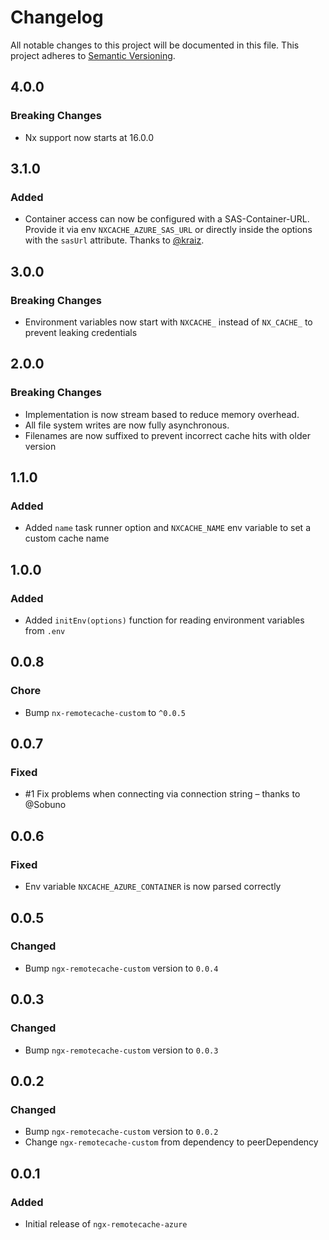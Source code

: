 # Changelog

All notable changes to this project will be documented in this file.
This project adheres to [Semantic Versioning](https://semver.org/spec/v2.0.0.html).

## 4.0.0

### Breaking Changes

- Nx support now starts at 16.0.0

## 3.1.0

### Added

- Container access can now be configured with a SAS-Container-URL. Provide it via env `NXCACHE_AZURE_SAS_URL` or directly inside the options with the `sasUrl` attribute. Thanks to [@kraiz](https://github.com/kraiz).

## 3.0.0

### Breaking Changes

- Environment variables now start with `NXCACHE_` instead of `NX_CACHE_` to prevent leaking credentials

## 2.0.0

### Breaking Changes

- Implementation is now stream based to reduce memory overhead.
- All file system writes are now fully asynchronous.
- Filenames are now suffixed to prevent incorrect cache hits with older version

## 1.1.0

### Added

- Added `name` task runner option and `NXCACHE_NAME` env variable to set a custom cache name

## 1.0.0

### Added

- Added `initEnv(options)` function for reading environment variables from `.env`

## 0.0.8

### Chore

- Bump `nx-remotecache-custom` to `^0.0.5`

## 0.0.7

### Fixed

- #1 Fix problems when connecting via connection string – thanks to @Sobuno

## 0.0.6

### Fixed

- Env variable `NXCACHE_AZURE_CONTAINER` is now parsed correctly

## 0.0.5

### Changed

- Bump `ngx-remotecache-custom` version to `0.0.4`

## 0.0.3

### Changed

- Bump `ngx-remotecache-custom` version to `0.0.3`

## 0.0.2

### Changed

- Bump `ngx-remotecache-custom` version to `0.0.2`
- Change `ngx-remotecache-custom` from dependency to peerDependency

## 0.0.1

### Added

- Initial release of `ngx-remotecache-azure`
